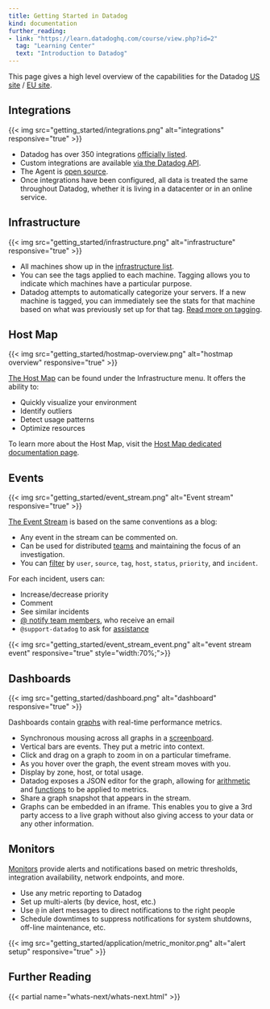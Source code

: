 ```yaml
---
title: Getting Started in Datadog
kind: documentation
further_reading:
- link: "https://learn.datadoghq.com/course/view.php?id=2"
  tag: "Learning Center"
  text: "Introduction to Datadog"
---
```


This page gives a high level overview of the capabilities for the Datadog [US site][1] / [EU site][2].

## Integrations

{{< img src="getting_started/integrations.png" alt="integrations" responsive="true" >}}

* Datadog has over 350 integrations [officially listed][3].
* Custom integrations are available [via the Datadog API][4].
* The Agent is [open source][5].
* Once integrations have been configured, all data is treated the same throughout Datadog, whether it is living in a datacenter or in an online service.

## Infrastructure

{{< img src="getting_started/infrastructure.png" alt="infrastructure" responsive="true" >}}

* All machines show up in the [infrastructure list][6].
* You can see the tags applied to each machine. Tagging allows you to indicate which machines have a particular purpose.
* Datadog attempts to automatically categorize your servers. If a new machine is tagged, you can immediately see the stats for that machine based on what was previously set up for that tag. [Read more on tagging][7].

## Host Map

{{< img src="getting_started/hostmap-overview.png" alt="hostmap overview" responsive="true" >}}

[The Host Map][8] can be found under the Infrastructure menu. It offers the ability to:

* Quickly visualize your environment
* Identify outliers
* Detect usage patterns
* Optimize resources

To learn more about the Host Map, visit the [Host Map dedicated documentation page][8].

## Events

{{< img src="getting_started/event_stream.png" alt="Event stream" responsive="true" >}}

[The Event Stream][9] is based on the same conventions as a blog:

* Any event in the stream can be commented on.
* Can be used for distributed [teams][10] and maintaining the focus of an investigation.
* You can [filter][11] by `user`, `source`, `tag`, `host`, `status`, `priority`, and `incident`.

For each incident, users can:

* Increase/decrease priority
* Comment
* See similar incidents
* [@ notify team members][12], who receive an email
* `@support-datadog` to ask for [assistance][13]

{{< img src="getting_started/event_stream_event.png" alt="event stream event" responsive="true" style="width:70%;">}}

## Dashboards

{{< img src="getting_started/dashboard.png" alt="dashboard" responsive="true" >}}

Dashboards contain [graphs][14] with real-time performance metrics.

* Synchronous mousing across all graphs in a [screenboard][15].
* Vertical bars are events. They put a metric into context.
* Click and drag on a graph to zoom in on a particular timeframe.
* As you hover over the graph, the event stream moves with you.
* Display by zone, host, or total usage.
* Datadog exposes a JSON editor for the graph, allowing for [arithmetic][16] and [functions][17] to be applied to metrics.
* Share a graph snapshot that appears in the stream.
* Graphs can be embedded in an iframe. This enables you to give a 3rd party access to a live graph without also giving access to your data or any other information.

## Monitors

[Monitors][18] provide alerts and notifications based on metric thresholds, integration availability, network endpoints, and more.

* Use any metric reporting to Datadog
* Set up multi-alerts (by device, host, etc.)
* Use `@` in alert messages to direct notifications to the right people
* Schedule downtimes to suppress notifications for system shutdowns, off-line maintenance, etc.

{{< img src="getting_started/application/metric_monitor.png" alt="alert setup" responsive="true" >}}

## Further Reading

{{< partial name="whats-next/whats-next.html" >}}

[1]: https://app.datadoghq.com
[2]: https://app.datadoghq.eu
[3]: http://www.datadoghq.com/integrations
[4]: /api
[5]: https://github.com/DataDog/dd-agent
[6]: /graphing/infrastructure
[7]: /tagging
[8]: /graphing/infrastructure/hostmap
[9]: /graphing/event_stream
[10]: /account_management/team
[11]: https://www.datadoghq.com/blog/filter-datadog-events-stream-pinpoint-events-infrastructure
[12]: /graphing/event_stream/#@-notifications
[13]: /help
[14]: /graphing
[15]: /graphing/dashboards/screenboard
[16]: /graphing/functions
[17]: https://www.datadoghq.com/blog/rank-filter-performance-monitoring-metrics-top-function
[18]: /monitors
